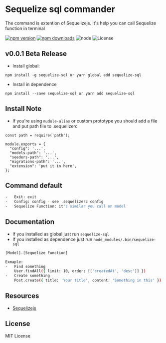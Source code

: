 # Sequelize sql commander
The command is extention of Sequelizejs. It's help you can call Sequelize function in terminal

[![npm version](https://img.shields.io/npm/v/sequelize-sql.svg)](https://www.npmjs.com/package/sequelize-sql)
[![npm downloads](https://img.shields.io/npm/dm/sequelize-sql.svg?maxAge=2592000)](https://www.npmjs.com/package/sequelize-sql)
![node](https://img.shields.io/node/v/sequelize-sql.svg)
![License](https://img.shields.io/npm/l/sequelize-sql.svg?maxAge=2592000?style=plastic)

## v0.0.1 Beta Release
- Install global:
```
npm install -g sequelize-sql or yarn global add sequelize-sql
```

- Install in dependence
```
npm install --save sequelize-sql or yarn add sequelize-sql
```

## Install Note
- If you're using `mudule-alias` or custom prototype you should add a file and put path file to .sequelizerc

```
const path = require('path');

module.exports = {
  "config": '...',
  "models-path": '...',
  "seeders-path": '...',
  "migrations-path": '...',
  "extension": 'put it in here',
};

```

## Command default

```bash
-   Exit: exit
-   Config: config - see .sequelizerc config
-   Sequelize Function: it's similar you call on model
```

## Documentation
- If you installed as global just run `sequelize-sql`
- If you installed as dependence just run `node_modules/.bin/sequelize-sql`

```bash
[Model].[Sequelize Function]

Exmaple:
-   Find something
    User.findAll({ limit: 10, order: [['createdAt', 'desc']] })
-   Create something
    Post.create({ title: 'Your title', content: 'Something in this' })
```

## Resources
- [Sequelizejs](http://docs.sequelizejs.com)

## License

MIT License
